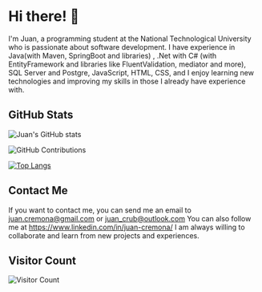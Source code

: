 

# Hi there! 👋

I'm Juan, a programming student at the National Technological University who is passionate about software development. I have experience in Java(with Maven, SpringBoot and libraries) , .Net with C# (with EntityFramework and libraries like FluentValidation, mediator and more), SQL Server and Postgre, JavaScript, HTML, CSS, and I enjoy learning new technologies and improving my skills in those I already have experience with.

## GitHub Stats



![Juan's GitHub stats](https://github-readme-stats.vercel.app/api?username=juanupla&show_icons=true&theme=blueberry)


![GitHub Contributions](https://github-readme-streak-stats.herokuapp.com/?user=juanupla&theme=blueberry)


[![Top Langs](https://github-readme-stats.vercel.app/api/top-langs/?username=juanupla&layout=compact&theme=blueberry)](https://github.com/juanupla/)





## Contact Me

If you want to contact me, you can send me an email to juan.cremona@gmail.com or juan_crub@outlook.com
You can also follow me at https://www.linkedin.com/in/juan-cremona/ 
I am always willing to collaborate and learn from new projects and experiences.




## Visitor Count

![Visitor Count](https://profile-counter.glitch.me/juanupla/count.svg)
